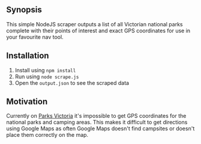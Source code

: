 ## Synopsis

This simple NodeJS scraper outputs a list of all Victorian national parks complete with their points of interest and exact GPS coordinates for use in your favourite nav tool.

## Installation

1. Install using `npm install`
2. Run using `node scrape.js`
3. Open the `output.json` to see the scraped data

## Motivation

Currently on [Parks Victoria](http://parkweb.vic.gov.au) it's impossible to get GPS coordinates for the national parks and camping areas. This makes it difficult to get directions using Google Maps as often Google Maps doesn't find campsites or doesn't place them correctly on the map.
